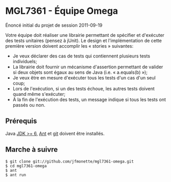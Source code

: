 MGL7361 - Équipe Omega
======================

Énoncé initial du projet de session 2011-09-19 

Votre équipe doit réaliser une librairie permettant de spécifier et d'exécuter des tests unitaires (pensez à jUnit). Le design et l'implémentation de cette première version doivent accomplir les « stories » suivantes: 

- Je veux déclarer des cas de tests qui contiennent plusieurs tests individuels;
- La librairie doit fournir un mécanisme d'assertion permettant de valider si deux objets sont égaux au sens de Java (i.e. « a.equals(b) »);
- Je veux être en mesure d'exécuter tous les tests d'un cas d'un seul coup;
- Lors de l'exécution, si un des tests échoue, les autres tests doivent quand même s'exécuter;
- À la fin de l'exécution des tests, un message indique si tous les tests ont passés ou non.

Prérequis
---------

Java [JDK >= 6][jdk], [Ant][ant] et [git][git] doivent être installés.

Marche à suivre
---------------

    $ git clone git://github.com/jfmonette/mgl7361-omega.git
	$ cd mgl7361-omega
    $ ant
    $ ant run

[ant]: http://ant.apache.org/
[ivy]: http://ant.apache.org/ivy/
[git]: http://git-scm.com/
[jdk]: http://www.oracle.com/technetwork/java/javase/downloads/java-se-jdk-7-download-432154.html

